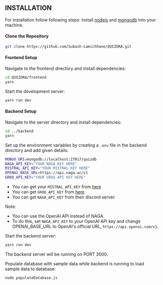 ## INSTALLATION

For installation follow following steps:
Install [nodejs](https://nodejs.org/en) and [mongodb](https://www.mongodb.com/) into your machine.

#### Clone the Repository

```bash
git clone https://github.com/Subash-Lamichhane/QUIZORA.git
```

#### Frontend Setup

Navigate to the frontend directory and install dependencies:

```bash
cd QUIZORA/frontend
yarn
```

Start the development server:

```bash
yarn run dev
```

#### Backend Setup

Navigate to the server directory and install dependencies:

```bash
cd ../backend
yarn
```

Set up the environment variables by creating a `.env` file in the backend directory and add given details:

```bash
MONGO_URI=mongodb://localhost:27017/quizdb
NAGA_API_KEY="YOUR NAGA KEY HERE"
MISTRAL_API_KEY="YOUR MISTRAL KEY HERE"
OPENAI_BASE_URL=https://api.naga.ac/v1
GROQ_API_KEY="YOUR GROQ API KEY HERE"
```
- You can get your `MISTRAL_API_KEY` from [here](https://console.mistral.ai/api-keys/)
- You can get `GROQ_API_KEY` from [here](https://console.groq.com/keys)
- You can get `NAGA_API_KEY` from their discord server.

Note: 
- You can use the OpenAI API instead of NAGA.
- To do this, set `NAGA_API_KEY` to your OpenAI API key and change OPENAI_BASE_URL to OpenAI's official URL, `https://api.openai.com/v1`.

Start the backend server:

```bash
yarn run dev
```
The backend server will be running on PORT 3000.

Populate database with sample data while backend is running to load sample data to database:

```
node populateDatabase.js
```